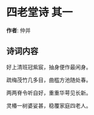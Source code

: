 # 四老堂诗  其一

**作者**: 仲并

## 诗词内容

好上清班冠紫宸，抽身便作最闲身。

疏梅茂竹几多目，曲槛方池随处春。

两两脊令听自好，重重华萼见长新。

灵椿一树婆娑甚，稳覆家庭四老人。

